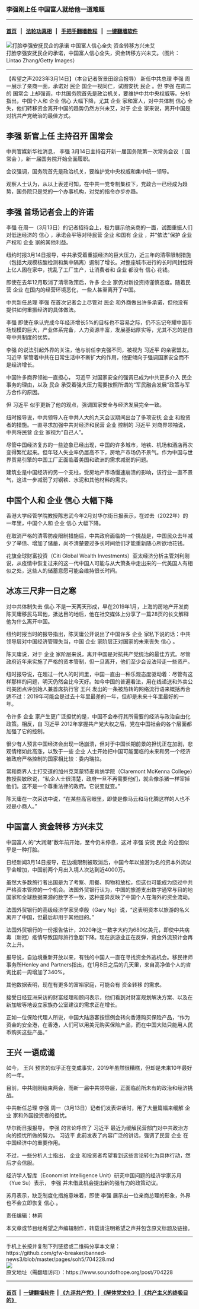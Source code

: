 ### 李强刚上任  中国富人就给他一道难题
------------------------

#### [首页](https://github.com/gfw-breaker/banned-news3/blob/master/README.md) &nbsp;&nbsp;|&nbsp;&nbsp; [法轮功真相](https://github.com/begood0513/basic/blob/master/README.md)  &nbsp;&nbsp;|&nbsp;&nbsp; [手把手翻墙教程](https://github.com/gfw-breaker/guides/wiki)  &nbsp;&nbsp;|&nbsp;&nbsp; [一键翻墙软件](https://github.com/gfw-breaker/nogfw/blob/master/README.md)  



<div><img alt="打脸李强安抚民企的承诺 中国富人信心全失 资金转移方兴未艾" src="https://img.soundofhope.org/2023-03/gettyimages-1473133963-1678822914021.jpg"/>
<br/><figcaption class="caption">
 打脸李强安抚民企的承诺，中国富人信心全失，资金转移方兴未艾。（图片： Lintao Zhang/Getty Images）
</figcaption></div><hr/>


<div><div class="Content__Wrapper sc-1bvya0-0 elmmKw article_body" data-checkusr="" itemprop="articleBody">
 <div id="post_place_1">
 </div>
 <p class="meta-top">
  <span class="meta">
   【希望之声2023年3月14日】（本台记者贺景田综合报导）
  </span>
  新任中共总理
  <ok href="/term/14244">
   李强
  </ok>
  周一展示了亲商一面，承诺对
  <ok href="/term/112405">
   民企
  </ok>
  国企一视同仁，试图安抚
  <ok href="/term/112405">
   民企
  </ok>
  。但
  <ok href="/term/14244">
   李强
  </ok>
  在周二的
  <ok href="/term/270661">
   国常会
  </ok>
  上却强调，中共国务院首先是政治机关，要维护中共中央权威等。分析指出，中国个人和
  <ok href="/term/12341">
   企业
  </ok>
  <ok href="/term/35016">
   信心
  </ok>
  大幅下降，尤其
  <ok href="/term/12341">
   企业
  </ok>
  家和富人，对中共体制
  <ok href="/term/35016">
   信心
  </ok>
  全失，他们转移资金离开中国的趋势仍然方兴未艾，对于
  <ok href="/term/12341">
   企业
  </ok>
  家来说，离开中国是对抗共产党统治的最佳方式。
 </p>
 <h2>
  <strong>
   <ok href="/term/14244">
    李强
   </ok>
   新官上任 主持召开
   <ok href="/term/270661">
    国常会
   </ok>
  </strong>
 </h2>
 <p>
  中共官媒新华社消息，
  <ok href="/term/14244">
   李强
  </ok>
  3月14日主持召开新一届国务院第一次常务会议（
  <ok href="/term/270661">
   国常会
  </ok>
  ），新一届国务院开始全面履职。
 </p>
 <p>
  会议强调，国务院首先是政治机关，要维护党中央权威和集中统一领导。
 </p>
 <p>
  观察人士认为，从以上表述可知，在中共一党专制集权下，党政合一已经成为趋势，国务院只是党的一个办事机构，对党的指令亦步亦趋。
 </p>
 <h2>
  <strong>
   <ok href="/term/14244">
    李强
   </ok>
   首场记者会上的许诺
  </strong>
 </h2>
 <p>
  <ok href="/term/14244">
   李强
  </ok>
  在周一（3月13日）的记者招待会上，极力展示他亲商的一面，试图重振人们对低迷经济的
  <ok href="/term/35016">
   信心
  </ok>
  ，承诺会平等对待民营
  <ok href="/term/12341">
   企业
  </ok>
  和国有
  <ok href="/term/12341">
   企业
  </ok>
  ，并“依法”保护
  <ok href="/term/12341">
   企业
  </ok>
  产权和
  <ok href="/term/12341">
   企业
  </ok>
  家的其他利益。
 </p>
 <p>
  纽约时报3月14日报导，中共承受着重振经济的巨大压力，近三年的清零限制措施（包括大规模核酸检测和集中隔离）遏制了增长。对整座城市进行的长时间封控将上亿人困在家中，扰乱了工厂生产，让消费者和
  <ok href="/term/12341">
   企业
  </ok>
  都没有
  <ok href="/term/35016">
   信心
  </ok>
  花钱。
 </p>
 <p>
  即使在去年12月取消了清零政策后，许多
  <ok href="/term/12341">
   企业
  </ok>
  家仍对新投资持谨慎态度。随着民营
  <ok href="/term/12341">
   企业
  </ok>
  在国内的经营环境恶化，一些人甚至离开了中国。
 </p>
 <p>
  中共新任总理
  <ok href="/term/14244">
   李强
  </ok>
  在首次记者会上尽管对
  <ok href="/term/112405">
   民企
  </ok>
  和外商做出许多承诺，但他没有提供如何重振经济的具体做法。
 </p>
 <p>
  <ok href="/term/14244">
   李强
  </ok>
  即使在承认完成今年经济增长5%的目标也不容易之际，仍不忘记夸耀中国市场规模的巨大，产业体系完备，人力资源丰富，发展基础厚实等，尤其不忘的是自夸中共制度的优势。
 </p>
 <p>
  <ok href="/term/14244">
   李强
  </ok>
  的说法引起外界的关注，他与前任李克强不同，被视为
  <ok href="/term/1063">
   习近平
  </ok>
  的亲密盟友。
  <ok href="/term/1063">
   习近平
  </ok>
  掌管着中共在日常生活中不断扩大的作用，他更倾向于强调国家安全而不是经济增长。
 </p>
 <p>
  中国许多商界领袖一直担心，
  <ok href="/term/1063">
   习近平
  </ok>
  对国家安全的强调已成为中共更多介入
  <ok href="/term/112405">
   民企
  </ok>
  事务的理由，以及
  <ok href="/term/112405">
   民企
  </ok>
  承受着强大压力需要按照所谓的“军民融合发展”政策与军方合作的原因。
 </p>
 <p>
  但
  <ok href="/term/1063">
   习近平
  </ok>
  似乎更新了他的观点，强调国家安全与经济发展完全一致。
 </p>
 <p>
  纽时报导说，中共领导人在中共人大的九天会议期间出台了多项安抚
  <ok href="/term/12341">
   企业
  </ok>
  和投资者的措施。一直寻求加强中共对经济和民营
  <ok href="/term/12341">
   企业
  </ok>
  控制的
  <ok href="/term/1063">
   习近平
  </ok>
  对商界领袖说，中共将民营
  <ok href="/term/12341">
   企业
  </ok>
  家视为“自己人”。
 </p>
 <p>
  尽管中国经济复苏的一些迹象已经出现，中国的许多城市，地铁、机场和酒店再次变得繁忙起来。但年轻人失业率仍居高不下，房地产市场仍不景气。作为中国与世界贸易引擎的中国工厂正面临着美国和欧洲的需求减弱的问题。
 </p>
 <p>
  建筑业是中国经济的另一个支柱，受房地产市场慢速崩溃的影响，该行业一直不景气，这进一步减弱了对钢铁、水泥和其他材料的需求。
 </p>
 <h2>
  <strong>
   中国个人和
   <ok href="/term/12341">
    企业
   </ok>
   <ok href="/term/35016">
    信心
   </ok>
   大幅下降
  </strong>
 </h2>
 <p>
  香港大学经管学院教授陈志武今年2月对华尔街日报表示，在过去（2022年）的一年里，中国个人和
  <ok href="/term/12341">
   企业
  </ok>
  <ok href="/term/35016">
   信心
  </ok>
  大幅下降。
 </p>
 <p>
  在取消严格的清零防疫限制措施后，中共政府面临的一个挑战是，中国民众去年减少了举债、增加了储蓄，尚不清楚要过多长时间他们才能重新随心所欲地花钱。
 </p>
 <p>
  花旗全球财富投资（Citi Global Wealth Investments）亚太经济分析主管刘利刚说，从疫情中恢复过来的这一代中国人可能与从大萧条中走出来的一代美国人有相似之处，这些人的储蓄意愿可能会维持很长时间。
 </p>
 <h2>
  <strong>
   冰冻三尺非一日之寒
  </strong>
 </h2>
 <p>
  对中共体制失去
  <ok href="/term/35016">
   信心
  </ok>
  不是一天两天形成，早在2019年1月，上海的房地产开发商陈天庸移民马耳他，抵达目的地后，他在社交媒体上分享了一篇28页的长文解释他为什么离开中国。
 </p>
 <p>
  纽约时报当时的报导指出，陈天庸公开说出了中国许多
  <ok href="/term/12341">
   企业
  </ok>
  家私下说的话：中共领导层对中国经济管理失当，中国
  <ok href="/term/12341">
   企业
  </ok>
  家阶层正对国家的未来丧失
  <ok href="/term/35016">
   信心
  </ok>
  。
 </p>
 <p>
  陈天庸说，对于
  <ok href="/term/12341">
   企业
  </ok>
  家阶层来说，离开中国是对抗共产党统治的最佳方式。尽管政府近年来实施了严格的资本管制，但一旦离开，他们至少会设法带走一些资产。
 </p>
 <p>
  纽时报导说，在超过一代人的时间里，中国一直由一种乐观态度驱动着：尽管有这样那样的问题，明天仍然会比今天好。如今中国的普遍看法，用在线递送和外卖公司美团点评创始人兼首席执行官
  <ok href="/term/531995">
   王兴
  </ok>
  发出的一条被热转的网络流行语来概括再合适不过：2019年可能会是过去十年里最差的一年，但却是未来十年里最好的一年。
 </p>
 <p>
  令许多
  <ok href="/term/12341">
   企业
  </ok>
  家产生更广泛担忧的是，中国不会奉行其所需要的经济与政治自由化政策。相反，自
  <ok href="/term/1063">
   习近平
  </ok>
  2012年掌握共产党大权之后，党在中国社会的各个层面都加强了它的控制。
 </p>
 <p>
  很少有人预言中国经济会出现一场崩溃，但对于中国长期前景的担忧正在加剧，悲观情绪如此高涨，以致于一些
  <ok href="/term/12341">
   企业
  </ok>
  人士开始把中国可能面临的未来和另一个经济被政府严格控制的国家相比较：委内瑞拉。
 </p>
 <p>
  常和商界人士打交道的加州克莱蒙特麦肯纳学院（Claremont McKenna College）教授裴敏欣说，“私企人士很清楚，政府一旦不再需要他们，就会像杀猪一样宰掉他们。这不是一个尊重法律的政府。它说变就变。”
 </p>
 <p>
  陈天庸在一次采访中说，“在某些高官眼里，即使是像马云和马化腾这样的人也不过是小商人。”
 </p>
 <h2>
  <strong>
   <ok href="/term/7432">
    中国富人
   </ok>
   <ok href="/term/305026">
    资金转移
   </ok>
   方兴未艾
  </strong>
 </h2>
 <p>
  <ok href="/term/7432">
   中国富人
  </ok>
  的“大润潮”数年前开始，至今仍未停息，这对
  <ok href="/term/14244">
   李强
  </ok>
  安抚
  <ok href="/term/112405">
   民企
  </ok>
  的企图似乎是一种打脸。
 </p>
 <p>
  日经新闻3月14日报导，在边境限制被取消后，中国今年以旅游为名的资本外流似乎会增加，中国前两个月出入境人次达到近4000万。
 </p>
 <p>
  虽然大多数旅行者出国是为了考察、用餐、购物和放松，但这也可能成为绕过中共严格资本管控的一个机会。法国外贸银行认为，中国的旅游支出数字通常与目的地国家和全球数据来源的数字不一致，这种差异反映了中国个人在海外的资金流动。
 </p>
 <p>
  法国外贸银行的高级经济学家吴卓殷（Gary Ng）说，“这表明资本以旅游的名义离开了中国，但最后却用于其他目的。”
 </p>
 <p>
  法国外贸银行的一份报告估计，2020年这一数字大约为680亿美元，即使中共病毒（新冠）疫情导致国际旅行急剧下降。现在旅游业正在反弹，资金外流预计会再次上升。
 </p>
 <p>
  报导说，自边境重新开放以来，有钱的中国人一直在寻找资金外逃机会。移民律师事务所Henley and Partners指出，在1月8日之后的几天里，来自高净值个人的咨询比前一周增加了340%。
 </p>
 <p>
  其他数据表明，现在有更多的富裕家庭，可能会有
  <ok href="/term/305026">
   资金转移
  </ok>
  的需求。
 </p>
 <p>
  接受日经亚洲采访的财富经理和顾问表示，他们看到对财富规划解决方案、以及在新加坡等地设立家族办公室建议的需求正在增长。
 </p>
 <p>
  正如一位保险代理人所说，中国大陆游客按惯例会转向香港购买保险产品，“作为资金的安全港，在香港，人们可以用美元购买保险产品，而在中国大陆只能用人民币购买这些产品。”
 </p>
 <h2>
  <strong>
   <ok href="/term/531995">
    王兴
   </ok>
   <ok href="/term/143528">
    一语成谶
   </ok>
  </strong>
 </h2>
 <p>
  如今，
  <ok href="/term/531995">
   王兴
  </ok>
  预言的似乎正在变成事实，2019年虽然很糟糕，但却是未来10年最好的一年。
 </p>
 <p>
  目前，中共刚刚结束两会，而新一届中共领导层，正面临前所未有的政治和经济挑战。
 </p>
 <p>
  中共新任总理
  <ok href="/term/14244">
   李强
  </ok>
  周一（3月13日）记者们发表讲话时，用了大量篇幅来缓解
  <ok href="/term/12341">
   企业
  </ok>
  家和外国投资者的担忧。
 </p>
 <p>
  华尔街日报报导，
  <ok href="/term/14244">
   李强
  </ok>
  的言论呼应了
  <ok href="/term/1063">
   习近平
  </ok>
  最近为缓解民营部门对中共政治方向的担忧所做的努力。
  <ok href="/term/1063">
   习近平
  </ok>
  此前发表了内容广泛的讲话，强调了民营
  <ok href="/term/12341">
   企业
  </ok>
  在中国经济中的重要作用。
 </p>
 <p>
  不过，一些分析人士指出，
  <ok href="/term/12341">
   企业
  </ok>
  和投资者希望看到这些言论转化为具体行动，然后才会信服。
 </p>
 <p>
  经济学人智库（Economist Intelligence Unit）研究中国问题的经济学家苏月（Yue Su）表示，
  <ok href="/term/14244">
   李强
  </ok>
  并未借此机会提出新的强有力的政策动议。
 </p>
 <p>
  苏月表示，缺乏制度化措施意味着，即使
  <ok href="/term/14244">
   李强
  </ok>
  展示出一位亲商总理的形象，外界也不会立即恢复
  <ok href="/term/35016">
   信心
  </ok>
  。
 </p>
 <p class="meta-btm">
  责任编辑：林莉
 </p>
 <p class="meta-btm">
  本文章或节目经希望之声编辑制作，转载请注明希望之声并包含原文标题及链接。
 </p>
</div>
</div>
<hr/>
手机上长按并复制下列链接或二维码分享本文章：<br/>
https://github.com/gfw-breaker/banned-news3/blob/master/pages/soh5/704228.md <br/>
<a href='https://github.com/gfw-breaker/banned-news3/blob/master/pages/soh5/704228.md'><img src='https://github.com/gfw-breaker/banned-news3/blob/master/pages/soh5/704228.md.png'/></a> <br/>
原文地址（需翻墙访问）：https://www.soundofhope.org/post/704228


------------------------
#### [首页](https://github.com/gfw-breaker/banned-news3/blob/master/README.md) &nbsp;|&nbsp; [一键翻墙软件](https://github.com/gfw-breaker/nogfw/blob/master/README.md) &nbsp;| [《九评共产党》](https://github.com/gfw-breaker/9ping.md/blob/master/README.md#九评之一评共产党是什么) | [《解体党文化》](https://github.com/gfw-breaker/jtdwh.md/blob/master/README.md) | [《共产主义的终极目的》](https://github.com/gfw-breaker/gczydzjmd.md/blob/master/README.md)


<img src='http://gfw-breaker.win/banned-news3/pages/soh5/704228.md' width='0px' height='0px'/>